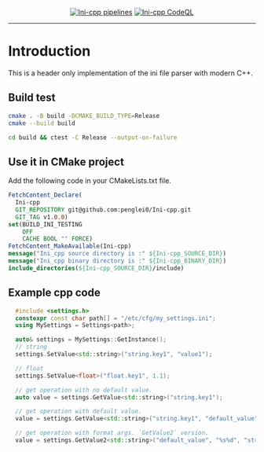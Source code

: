 <div align="center">

[![Ini-cpp pipelines](https://github.com/penglei0/Ini-cpp/actions/workflows/.github.yml/badge.svg)](https://github.com/penglei0/Ini-cpp/actions/workflows/.github.yml)
[![Ini-cpp CodeQL](https://github.com/penglei0/Ini-cpp/actions/workflows/codeql.github.yml/badge.svg)](https://github.com/penglei0/Ini-cpp/actions/workflows/codeql.github.yml)

</div>

---

# Introduction

This is a header only implementation of the ini file parser with modern C++.

## Build test

```bash
cmake . -B build -DCMAKE_BUILD_TYPE=Release 
cmake --build build

cd build && ctest -C Release --output-on-failure
```

## Use it in CMake project

Add the following code in your CMakeLists.txt file.

```cmake
FetchContent_Declare(
  Ini-cpp
  GIT_REPOSITORY git@github.com:penglei0/Ini-cpp.git
  GIT_TAG v1.0.0)
set(BUILD_INI_TESTING
    OFF
    CACHE BOOL "" FORCE)
FetchContent_MakeAvailable(Ini-cpp)
message("Ini_cpp source directory is :" ${Ini-cpp_SOURCE_DIR})
message("Ini_cpp binary directory is :" ${Ini-cpp_BINARY_DIR})
include_directories(${Ini-cpp_SOURCE_DIR}/include)

```

## Example cpp code

```cpp
  #include <settings.h>
  constexpr const char path[] = "/etc/cfg/my_settings.ini";
  using MySettings = Settings<path>;

  auto& settings = MySettings::GetInstance();
  // string
  settings.SetValue<std::string>("string.key1", "value1");

  // float
  settings.SetValue<float>("float.key1", 1.1);

  // get operation with no default value.
  auto value = settings.GetValue<std::string>("string.key1");

  // get operation with default value.
  value = settings.GetValue<std::string>("string.key1", "default_value");

  // get operation with format args. `GetValue2` version.
  value = settings.GetValue2<std::string>("default_value", "%s%d", "string.key",1);
```
